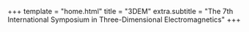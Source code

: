 +++
template = "home.html"
title = "3DEM"
extra.subtitle = "The 7th International Symposium in Three-Dimensional Electromagnetics"
+++
